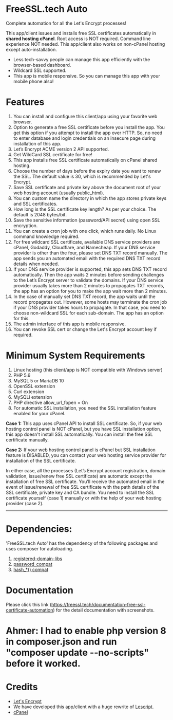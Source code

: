 # FreeSSL.tech Auto

Complete automation for all the Let's Encrypt processes! 

This app/client issues and installs free SSL certificates automatically in <b>shared hosting cPanel</b>. Root access is NOT required. Command line experience NOT needed. This app/client also works on non-cPanel hosting except auto-installation.

 - Less tech-savvy people can manage this app efficiently with the browser-based dashboard.
 - Wildcard SSL supported.
 - This app is mobile responsive. So you can manage this app with your mobile phone also!

# Features

1.    You can install and configure this client/app using your favorite web browser.
2.    Option to generate a free SSL certificate before you install the app. You get this option if you attempt to install the app over HTTP. So, no need to enter database and login credentials on an insecure page during installation of this app.
3.    Let’s Encrypt ACME version 2 API supported.
4.    Get WildCard SSL certificate for free!
5.    This app installs free SSL certificate automatically on cPanel shared hosting.
6.    Choose the number of days before the expiry date you want to renew the SSL. The default value is 30, which is recommended by Let's Encrypt.
7.    Save SSL certificate and private key above the document root of your web hosting account (usually public_html).
8.    You can custom name the directory in which the app stores private keys and SSL certificates.
9.    How long is the SSL certificate key length? As per your choice. The default is 2048 bytes/bit.
10.  Save the sensitive information (password/API secret) using open SSL encryption.
11.   You can create a cron job with one click, which runs daily. No Linux command knowledge required.
12.    For free wildcard SSL certificate, available DNS service providers are cPanel, Godaddy, Cloudflare, and Namecheap. If your DNS service provider is other than the four, please set DNS TXT record manually. The app sends you an automated email with the required DNS TXT record details when needed.
13.  If your DNS service provider is supported, this app sets DNS TXT record automatically. Then the app waits 2 minutes before sending challenges to the Let’s Encrypt server to validate the domains. If your DNS service provider usually takes more than 2 minutes to propagates TXT records, the app has an option for you to make the app wait more than 2 minutes.
14.   In the case of manually set DNS TXT record, the app waits until the record propagates out. However, some hosts may terminate the cron job if your DNS provider takes hours to propagate. In that case, you need to choose non-wildcard SSL for each sub-domain. The app has an option for this.
15. The admin interface of this app is mobile responsive.
16. You can revoke SSL cert or change the Let's Encrypt account key if required.


# Minimum System Requirements

1.    Linux hosting (this client/app is NOT compatible with Windows server)
2.    PHP 5.6
3.    MySQL 5 or MariaDB 10
4.    OpenSSL extension
5.    Curl extension
6.    MySQLi extension
7.    PHP directive allow_url_fopen = On
8.    For automatic SSL installation, you need the SSL installation feature enabled for your cPanel.

<b>Case 1:</b> This app uses cPanel API to install SSL certificate. So, if your web hosting control panel is NOT cPanel, but you have SSL installation option, this app doesn't install SSL automatically.  You can install the free SSL certificate manually.

<b>Case 2:</b> If your web hosting control panel is cPanel but SSL installation feature is DISABLED, you can contact your web hosting service provider for installation of the SSL certificate.

In either case, all the processes (Let’s Encrypt account registration, domain validation, issue/renew free SSL certificate) are automatic except the installation of free SSL certificate. You’ll receive the automated email in the event of issue/renewal of free SSL certificate with the path details of the SSL certificate, private key and CA bundle. You need to install the SSL certificate yourself (case 1) manually or with the help of your web hosting provider (case 2).

----------------------------------------------------------------------
# Dependencies:

'FreeSSL.tech Auto' has the dependency of the following packages and uses composer for autoloading.
1.    <a href="https://github.com/usrflo/registered-domain-libs">registered-domain-libs</a>
2.    <a href="https://github.com/ircmaxell/password_compat">password_compat</a>
3.    <a href="https://github.com/indigophp/hash-compat">hash_*() compat</a>

# Documentation

Please click this link (https://freessl.tech/documentation-free-ssl-certificate-automation) for the detail documentation with screenshots.

# Ahmer: I had to enable php version 8 in composer.json and run "composer update --no-scripts" before it worked.

# Credits

 - <a href="https://letsencrypt.org">Let's Encrypt</a>
 - We have developed this app/client with a huge rewrite of <a href="https://github.com/analogic/lescript">Lescript</a>.
 - <a href="https://cpanel.com" target="_blank">cPanel</a>
